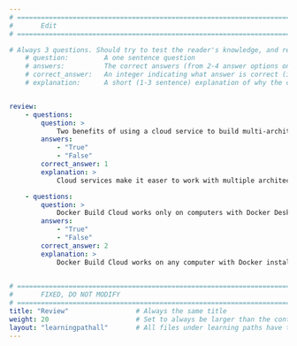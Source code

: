 ```yaml
---
# ================================================================================
#       Edit
# ================================================================================

# Always 3 questions. Should try to test the reader's knowledge, and reinforce the key points you want them to remember.
    # question:         A one sentence question
    # answers:          The correct answers (from 2-4 answer options only). Should be surrounded by quotes.
    # correct_answer:   An integer indicating what answer is correct (index starts from 0)
    # explanation:      A short (1-3 sentence) explanation of why the correct answer is correct. Can add additional context if desired


review:
    - questions:
        question: >
            Two benefits of using a cloud service to build multi-architecture containers are speed and simplicity.
        answers:
            - "True"
            - "False"
        correct_answer: 1                 
        explanation: >
            Cloud services make it easer to work with multiple architectures by offering speed and simplicity.

    - questions:
        question: >
            Docker Build Cloud works only on computers with Docker Desktop installed.
        answers:
            - "True"
            - "False"
        correct_answer: 2                  
        explanation: >
            Docker Build Cloud works on any computer with Docker installed, but you may need to update buildx to be aware of cloud builders. 
               

# ================================================================================
#       FIXED, DO NOT MODIFY
# ================================================================================
title: "Review"                 # Always the same title
weight: 20                      # Set to always be larger than the content in this path
layout: "learningpathall"       # All files under learning paths have this same wrapper
---
```

